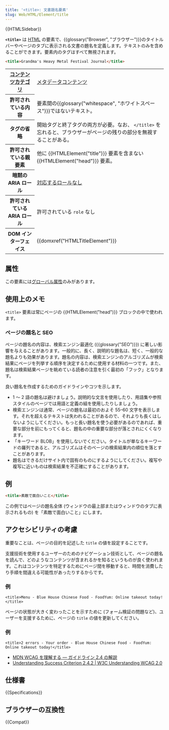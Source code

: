 ```yaml
---
title: '<title>: 文書題名要素'
slug: Web/HTML/Element/title
---
```


{{HTMLSidebar}}

**`<title>`** は [HTML](/ja/docs/Web/HTML) の要素で、{{glossary("Browser", "ブラウザー")}}のタイトルバーやページのタブに表示される文書の題名を定義します。テキストのみを含めることができます。要素内のタグはすべて無視されます。

```html
<title>Grandma's Heavy Metal Festival Journal</title>
```

<table class="properties">
  <tbody>
    <tr>
      <th scope="row">
        <a href="/ja/docs/Web/Guide/HTML/Content_categories"
          >コンテンツカテゴリ</a
        >
      </th>
      <td>
        <a
          href="/ja/docs/Web/Guide/HTML/Content_categories#メタデータコンテンツ"
          >メタデータコンテンツ</a
        >
      </td>
    </tr>
    <tr>
      <th scope="row">許可されている内容</th>
      <td>
        要素間の{{glossary("whitespace", "ホワイトスペース")}}ではないテキスト。
      </td>
    </tr>
    <tr>
      <th scope="row">タグの省略</th>
      <td>
        開始タグと終了タグの両方が必要。なお、
        <code>&#x3C;/title></code>
        を忘れると、ブラウザーがページの残りの部分を無視することがある。
      </td>
    </tr>
    <tr>
      <th scope="row">許可されている親要素</th>
      <td>
        他に {{HTMLElement("title")}} 要素を含まない
        {{HTMLElement("head")}} 要素。
      </td>
    </tr>
    <tr>
      <th scope="row">暗黙の ARIA ロール</th>
      <td>
        <a href="https://www.w3.org/TR/html-aria/#dfn-no-corresponding-role"
          >対応するロールなし</a
        >
      </td>
    </tr>
    <tr>
      <th scope="row">許可されている ARIA ロール</th>
      <td>許可されている <code>role</code> なし</td>
    </tr>
    <tr>
      <th scope="row">DOM インターフェイス</th>
      <td>{{domxref("HTMLTitleElement")}}</td>
    </tr>
  </tbody>
</table>

## 属性

この要素には[グローバル属性](/ja/docs/Web/HTML/Global_attributes)のみがあります。

## 使用上のメモ

`<title>` 要素は常にページの {{HTMLElement("head")}} ブロックの中で使われます。

### ページの題名と SEO

ページの題名の内容は、検索エンジン最適化 ({{glossary("SEO")}}) に著しい影響を与えることがあります。一般的に、長く、説明的な題名は、短く、一般的な題名よりも効果があります。題名の内容は、検索エンジンのアルゴリズムが検索結果にページを列挙する順序を決定するために使用する材料の一つです。また、題名は検索結果ページを眺めている読者の注意を引く最初の「フック」となります。

良い題名を作成するためのガイドラインやコツを示します。

- 1 ～ 2 語の題名は避けましょう。説明的な文言を使用したり、用語集や参照スタイルのページでは用語と定義の組を使用したりしましょう。
- 検索エンジンは通常、ページの題名は最初のおよそ 55–60 文字を表示します。それを超えるテキストは失われることがあるので、それよりも長くはしないようにしてください。もっと長い題名を使う必要があるのであれば、重要な部分を前にもってくると、題名の中の重要な部分が落とされにくくなります。
- 「キーワード BLOB」を使用しないでください。タイトルが単なるキーワードの羅列であると、アルゴリズムはそのページの検索結果内の順位を落とすことがあります。
- 題名はできるだけサイト内で固有のものにするようにしてください。複写や複写に近いものは検索結果を不正確にすることがあります。

## 例

```html
<title>素敵で面白いこと</title>
```

この例ではページの題名全体 (ウィンドウの最上部またはウィンドウのタブに表示されるもの) を「素敵で面白いこと」にします。

## アクセシビリティの考慮

重要なことは、ページの目的を記述した `title` の値を設定することです。

支援技術を使用するユーザーのためのナビゲーション技術として、ページの題名を読んで、どのようなコンテンツが含まれるかを知るというものが良く使われます。これはコンテンツを特定するためにページ間を移動すると、時間を消費したり手順を間違える可能性があったりするからです。

### 例

```
<title>Menu - Blue House Chinese Food - FoodYum: Online takeout today!</title>
```

ページの状態が大きく変わったことを示すために (フォーム検証の問題など)、ユーザーを支援するために、ページの `title` の値を更新してください。

### 例

```
<title>2 errors - Your order - Blue House Chinese Food - FoodYum: Online takeout today!</title>
```

- [MDN WCAG を理解する ― ガイドライン 2.4 の解説](/ja/docs/Web/Accessibility/Understanding_WCAG/Operable#guideline_2.4_—_navigable_provide_ways_to_help_users_navigate_find_content_and_determine_where_they_are)
- [Understanding Success Criterion 2.4.2 | W3C Understanding WCAG 2.0](https://www.w3.org/TR/UNDERSTANDING-WCAG20/navigation-mechanisms-title.html)

## 仕様書

{{Specifications}}

## ブラウザーの互換性

{{Compat}}

